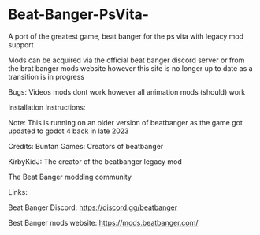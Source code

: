 # Beat-Banger-PsVita-
A port of the greatest game, beat banger for the ps vita with legacy mod support 

Mods can be acquired via the official beat banger discord server or from the brat banger mods website however this site is no longer up to date as a transition is in progress


Bugs:
Videos mods dont work however all animation mods (should) work


Installation Instructions:


Note: This is running on an older version of beatbanger as the game got updated to godot 4 back in late 2023


Credits:
Bunfan Games: Creators of beatbanger

KirbyKidJ: The creator of the beatbanger legacy mod

The Beat Banger modding community 

Links:

Beat Banger Discord: https://discord.gg/beatbanger

Best Banger mods website:
https://mods.beatbanger.com/



